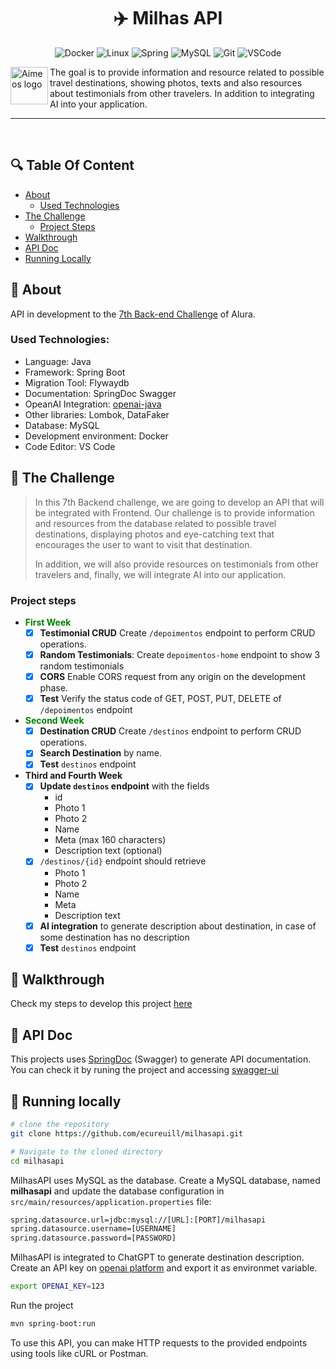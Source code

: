 <div align="center">
  
# :airplane: Milhas API 

![Docker](https://img.shields.io/badge/-Docker-000?&logo=Docker)
![Linux](https://img.shields.io/badge/-Linux-000?&logo=Linux)
![Spring](https://img.shields.io/badge/-Spring-000?&logo=Spring)
![MySQL](https://img.shields.io/badge/-MySQL-000?&logo=MySQL)
![Git](https://img.shields.io/badge/Git-000?&logo=Git)
![VSCode](https://img.shields.io/badge/VSCode-000?&logo=visualstudiocode)

</div>

<a href="https://www.alura.com.br/challenges/back-end-7/">
    <img src="https://www.alura.com.br/assets/img/challenges/logos/logo-challenges-back-end.1680020826.svg" alt="Aimeos logo" title="Alura Challenges" align="left" height="60px"/>
</a>

The goal is to provide information and resource related to possible travel destinations, showing photos, texts and also resources about testimonials from other travelers. In addition to integrating AI into your application.

-------------

<br/>

## :mag: Table Of Content

- [About](#scroll-about)
  - [Used Technologies](#used-technologies)  
- [The Challenge](#dart-the-challenge)
    - [Project Steps](#project-steps)
- [Walkthrough](#footprints-walkthrough)
- [API Doc](#scroll-api-doc)
- [Running Locally](#rocket-running-locally)

## :scroll: About

API in development to the [7th Back-end Challenge](https://www.alura.com.br/challenges/back-end-7/) of Alura.

### Used Technologies:
- Language: Java
- Framework: Spring Boot 
- Migration Tool: Flywaydb
- Documentation: SpringDoc Swagger
- OpeanAI Integration: [openai-java](https://github.com/TheoKanning/openai-java)
- Other libraries: Lombok, DataFaker
- Database: MySQL
- Development environment: Docker
- Code Editor: VS Code

## :dart: The Challenge

> In this 7th Backend challenge, we are going to develop an API that will be integrated with Frontend. Our challenge is to provide information and resources from the database related to possible travel destinations, displaying photos and eye-catching text that encourages the user to want to visit that destination.
>
> In addition, we will also provide resources on testimonials from other travelers and, finally, we will integrate AI into our application.

### Project steps

- **<font color="green">First Week</font>**
    - [x] **Testimonial CRUD** Create `/depoimentos` endpoint to perform CRUD operations. 
    - [x] **Random Testimonials**: Create `depoimentos-home` endpoint to show 3 random testimonials
    - [x] **CORS** Enable CORS request from any origin on the development phase.
    - [x] **Test** Verify the status code of GET, POST, PUT, DELETE of `/depoimentos` endpoint 

- **<font color="green">Second Week</font>**
    - [x] **Destination CRUD** Create `/destinos` endpoint to perform CRUD operations.
    - [x] **Search Destination** by name.
    - [x] **Test** `destinos` endpoint

- **Third and Fourth Week**
    - [x] **Update `destinos` endpoint** with the fields
        - id
        - Photo 1
        - Photo 2
        - Name
        - Meta (max 160 characters)
        - Description text (optional)
    - [x] `/destinos/{id}` endpoint should retrieve
        - Photo 1
        - Photo 2
        - Name
        - Meta
        - Description text
    - [x] **AI integration** to generate description about destination, in case of some destination has no description
    - [x] **Test** `destinos` endpoint

## :footprints: Walkthrough

Check my steps to develop this project [here](DEV_WALKTHROUGH.md)

## :scroll: API Doc 

This projects uses [SpringDoc](https://springdoc.org/) (Swagger) to generate API documentation. You can check it by runing the project and accessing [swagger-ui](localhost:8080/swagger-ui/index.html)

## :rocket: Running locally

```bash
# clone the repository
git clone https://github.com/ecureuill/milhasapi.git

# Navigate to the cloned directory
cd milhasapi
```

MilhasAPI uses MySQL as the database. Create a MySQL database, named **milhasapi** and update the database configuration in `src/main/resources/application.properties` file:

```bash
spring.datasource.url=jdbc:mysql://[URL]:[PORT]/milhasapi
spring.datasource.username=[USERNAME]
spring.datasource.password=[PASSWORD]
```
MilhasAPI is integrated to ChatGPT to generate destination description. Create an API key on [openai platform](platform.openai.com) and export it as environmet variable.

```bash
export OPENAI_KEY=123
```
Run the project

```bash
mvn spring-boot:run
```

To use this API, you can make HTTP requests to the provided endpoints using tools like cURL or Postman. 


<!-- ------------


| :placard: Vitrine.Dev |     |
| -------------  | --- |
| :sparkles: Nome        | **Milhas API**
| :label: Tecnologias | Java Spring Boot, Docker, MySQL, Flyway, OpenAPI Swagger 
| :rocket: URL         | https://github.com/ecureuill/milhasapi
| :fire: Desafio     | https://www.alura.com.br/challenges/back-end-7/

Inserir imagem com a #vitrinedev ao final do link -->
